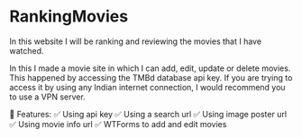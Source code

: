 # RankingMovies
In this website I will be ranking and reviewing the movies that I have watched.

In this I made a movie site in which I can add, edit, update or delete movies. This happened by accessing the TMBd database api key.
If you are trying to access it by using any Indian internet connection, I would recommend you to use a VPN server.

🚀 Features:
✅ Using api key
✅ Using a search url
✅ Using image poster url
✅ Using movie info url
✅ WTForms to add and edit movies

